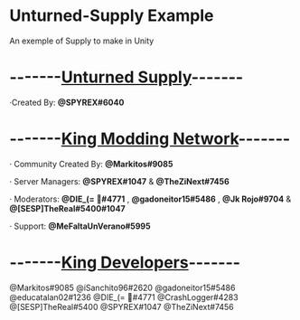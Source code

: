# Unturned-Supply Example
An exemple of Supply to make in Unity

<h1><strong>-------<ins>Unturned Supply</ins>-------</strong></h1>

·Created By: <b>@SPYREX#6040</b>


<h1><strong>-------<ins>King Modding Network</ins>-------</strong></h1>

· Community Created By: <b>@Markitos#9085</b>

· Server Managers: <b>@SPYREX#1047</b> & <b>@TheZiNext#7456</b>

· Moderators: <b>@DIE_(= 🐻#4771</b> , <b>@gadoneitor15#5486</b> , <b>@Jk Rojo#9704</b> &  <b>@[SESP]TheReal#5400#1047</b>

· Support: <b>@MeFaltaUnVerano#5995</b>


<h1><strong>-------<ins>King Developers</ins>-------</strong></h1>

 @Markitos#9085
 @iSanchito96#2620
 @gadoneitor15#5486
 @educatalan02#1236
 @DIE_(= 🐻#4771
 @CrashLogger#4283
 @[SESP]TheReal#5400
 @SPYREX#1047
 @TheZiNext#7456
